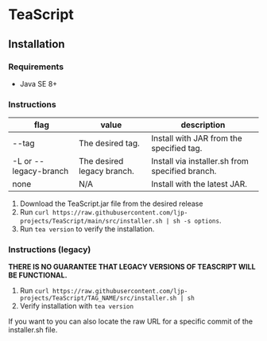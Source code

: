 # TeaScript

## Installation

### Requirements

- Java SE 8+

### Instructions

| flag                  | value                      | description                                     |
|-----------------------|----------------------------|-------------------------------------------------|
| --tag                 | The desired tag.           | Install with JAR from the specified tag.        |
| -L or --legacy-branch | The desired legacy branch. | Install via installer.sh from specified branch. |
| none                  | N/A                        | Install with the latest JAR.                    |

1. Download the TeaScript.jar file from the desired release
2. Run `curl https://raw.githubusercontent.com/ljp-projects/TeaScript/main/src/installer.sh | sh -s options`.
3. Run `tea version` to verify the installation.

### Instructions (legacy)

**THERE IS NO GUARANTEE THAT LEGACY VERSIONS OF TEASCRIPT WILL BE FUNCTIONAL.**

1. Run `curl https://raw.githubusercontent.com/ljp-projects/TeaScript/TAG_NAME/src/installer.sh | sh`
2. Verify installation with `tea version`

If you want to you can also locate the raw URL for a specific commit of the installer.sh file.